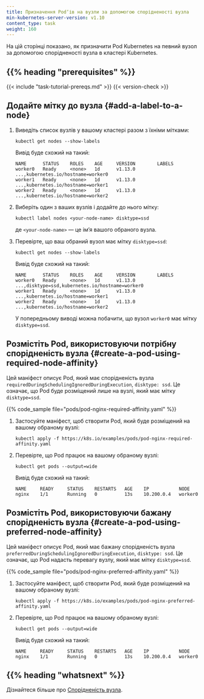 ```yaml
---
title: Призначення Podʼів на вузли за допомогою спорідненості вузла
min-kubernetes-server-version: v1.10
content_type: task
weight: 160
---
```


<!-- overview -->

На цій сторінці показано, як призначити Pod Kubernetes на певний вузол за допомогою спорідненості вузла в кластері Kubernetes.

## {{% heading "prerequisites" %}}

{{< include "task-tutorial-prereqs.md" >}} {{< version-check >}}

<!-- steps -->

## Додайте мітку до вузла {#add-a-label-to-a-node}

1. Виведіть список вузлів у вашому кластері разом з їхніми мітками:

    ```shell
    kubectl get nodes --show-labels
    ```

    Вивід буде схожий на такий:

    ```shell
    NAME      STATUS    ROLES    AGE     VERSION        LABELS
    worker0   Ready     <none>   1d      v1.13.0        ...,kubernetes.io/hostname=worker0
    worker1   Ready     <none>   1d      v1.13.0        ...,kubernetes.io/hostname=worker1
    worker2   Ready     <none>   1d      v1.13.0        ...,kubernetes.io/hostname=worker2
    ```

1. Виберіть один з ваших вузлів і додайте до нього мітку:

    ```shell
    kubectl label nodes <your-node-name> disktype=ssd
    ```

    де `<your-node-name>` — це імʼя вашого обраного вузла.

1. Перевірте, що ваш обраний вузол має мітку `disktype=ssd`:

    ```shell
    kubectl get nodes --show-labels
    ```

    Вивід буде схожий на такий:

    ```none
    NAME      STATUS    ROLES    AGE     VERSION        LABELS
    worker0   Ready     <none>   1d      v1.13.0        ...,disktype=ssd,kubernetes.io/hostname=worker0
    worker1   Ready     <none>   1d      v1.13.0        ...,kubernetes.io/hostname=worker1
    worker2   Ready     <none>   1d      v1.13.0        ...,kubernetes.io/hostname=worker2
    ```

    У попередньому виводі можна побачити, що вузол `worker0` має мітку `disktype=ssd`.

## Розмістіть Pod, використовуючи потрібну спорідненість вузла {#create-a-pod-using-required-node-affinity}

Цей маніфест описує Pod, який має спорідненість вузла `requiredDuringSchedulingIgnoredDuringExecution`, `disktype: ssd`. Це означає, що Pod буде розміщений лише на вузлі, який має мітку `disktype=ssd`.

{{% code_sample file="pods/pod-nginx-required-affinity.yaml" %}}

1. Застосуйте маніфест, щоб створити Pod, який буде розміщений на вашому обраному вузлі:

    ```shell
    kubectl apply -f https://k8s.io/examples/pods/pod-nginx-required-affinity.yaml
    ```

1. Перевірте, що Pod працює на вашому обраному вузлі:

    ```shell
    kubectl get pods --output=wide
    ```

    Вивід буде схожий на такий:

    ```none
    NAME     READY     STATUS    RESTARTS   AGE    IP           NODE
    nginx    1/1       Running   0          13s    10.200.0.4   worker0
    ```

## Розмістіть Pod, використовуючи бажану спорідненість вузла {#create-a-pod-using-preferred-node-affinity}

Цей маніфест описує Pod, який має бажану спорідненість вузла `preferredDuringSchedulingIgnoredDuringExecution`, `disktype: ssd`. Це означає, що Pod надасть перевагу вузлу, який має мітку `disktype=ssd`.

{{% code_sample file="pods/pod-nginx-preferred-affinity.yaml" %}}

1. Застосуйте маніфест, щоб створити Pod, який буде розміщений на вашому обраному вузлі:

    ```shell
    kubectl apply -f https://k8s.io/examples/pods/pod-nginx-preferred-affinity.yaml
    ```

1. Перевірте, що Pod працює на вашому обраному вузлі:

    ```shell
    kubectl get pods --output=wide
    ```

    Вивід буде схожий на такий:

    ```none
    NAME     READY     STATUS    RESTARTS   AGE    IP           NODE
    nginx    1/1       Running   0          13s    10.200.0.4   worker0
    ```

## {{% heading "whatsnext" %}}

Дізнайтеся більше про [Спорідненість вузла](/uk/docs/concepts/scheduling-eviction/assign-pod-node/#node-affinity).
